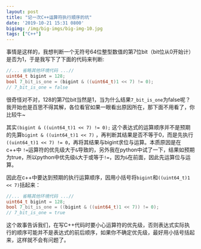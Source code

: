 ```yaml
---
layout: post
title: "记一次C++运算符执行顺序的坑"
date: '2019-10-21 15:31 0800'
bigimg: /img/big-imgs/big-img-10.jpg
tags: ["C++"]
---
```




事情是这样的，我想判断一个无符号64位整型数值的第7位bit（bit位从0开始计）是否为1，于是我写下了下面的代码来判断:

```c++
//... 省略其他环境代码 ...//
uint64_t bigint = 128;
bool 7_bit_is_one = (bigint & ((uint64_t)1 << 7) != 0);
// 7_bit_is_one = false
```

很奇怪对不对，128的第7位bit当然是1，当为什么结果`7_bit_is_one`为false呢？我开始也是百思不得其解，各位看官如果一眼看出原因所在，那下面不用看了，你比较牛~

其实`(bigint & ((uint64_t)1 << 7) != 0);` 这个表达式的运算顺序并不是预期的先算`bigint & ((uint64_t)1 << 7)` ，再判断其结果是否不等于0，而是先执行`((uint64_t)1 << 7) != 0`，再将其结果与bigint求位与运算。本质原因是在c++中 `!=`运算符的优先级大于`&`导致的，另外我在python中试了一下，结果如预期为true，所以python中优先级`&`大于或等于`!=`，因为`&`在前面，因此先运算位与运算。

因此在c++中要达到预期的执行运算顺序，因用小括号将`bigint`和`((uint64_t)1 << 7)`括起来：

```c++
//... 省略其他环境代码 ...//
uint64_t bigint = 128;
bool 7_bit_is_one = ((bigint & ((uint64_t)1 << 7)) != 0);
// 7_bit_is_one = true
```

这个故事告诉我们，在写C++代码时要小心运算符的优先级，否则表达式实际执行的顺序可能并不是表达式的前后顺序，如果你不确定优先级，最好用小括号括起来，这样就不会有问题了。

